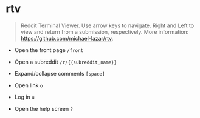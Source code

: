 # rtv
> Reddit Terminal Viewer.
> Use arrow keys to navigate. Right and Left to view and return from a submission, respectively.
> More information: <https://github.com/michael-lazar/rtv>.

- Open the front page
`/front`

- Open a subreddit
`/r/{{subreddit_name}}`

- Expand/collapse comments
`[space]`

- Open link
`o`

- Log in
`u`

- Open the help screen
`?`
